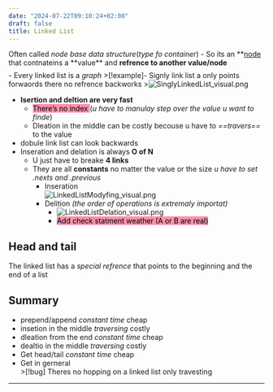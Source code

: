 ```yaml
---
date: "2024-07-22T09:10:24+02:00"
draft: false
title: Linked List
---
```


Often called *node base data structure*(*type fo container*) - So its an
**[node](/Notes/posts/node) that contnateins a **value\*\* and
**refrence to another value/node** $$$$ - Every linked list is a *graph*
\>\[!example\]- Signly link list a only points forwaords there no
refrence backworks
\>![SinglyLinkedList_visual.png](/Notes/SinglyLinkedList_visual.png)

-   **Isertion and deltion are very fast**
    -   <mark style="background: #FF5582A6;">There’s no index </mark>
        (*u have to manulay step over the value u want to finde*)
    -   Dleation in the middle can be costly becouse u have to
        *==travers==* to the value
-   dobule link list can look backwards
-   Inseration and delation is always **O of N**
    -   U just have to breake **4 links**
    -   They are all **constants** no matter the value or the size *u
        have to set .nexts and .previous*
        -   Inseration  
            ![LinkedListModyfing_visual.png](/Notes/LinkedListModyfing_visual.png)
        -   Delition *(the order of operations is extremaly importat)*
            -   ![LinkedListDelation_visual.png](/Notes/LinkedListDelation_visual.png "fig:")
            -   <mark style="background: #FF5582A6;">Add check statment
                weather (A or B are real)</mark>

## Head and tail

The linked list has a *special refrence* that points to the beginning
and the end of a list

## Summary

-   prepend/append *constant time* cheap
-   insetion in the middle *traversing* costly
-   dleation from the end *constant time* cheap
-   dealtio in the middle *traversing* costly
-   Get head/tail *constant time* cheap
-   Get in gerneral  
    \>\[!bug\] Theres no hopping on a linked list only travesting

------------------------------------------------------------------------
